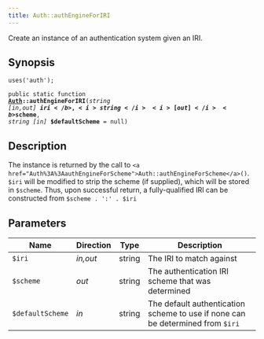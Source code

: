 ```yaml
---
title: Auth::authEngineForIRI
---
```


Create an instance of an authentication system given an IRI.

## Synopsis

<code>uses('auth');</code>

<code>public static function <b><a href="Auth">Auth</a>::authEngineForIRI</b>(<i>string</i> <i>[in,out]</i> <b>$iri</b>, <i>string</i> <i>[out]</i> <b>$scheme</b>, <i>string</i> <i>[in]</i> <b>$defaultScheme</b> = null)</code>

## Description

The instance is returned by the call to `<a href="Auth%3A%3AauthEngineForScheme">Auth::authEngineForScheme</a>()`.
`$iri` will be modified to strip the scheme (if supplied), which will
be stored in `$scheme`. Thus, upon successful return, a fully-qualified
IRI can be constructed from `$scheme . ':' . $iri`

## Parameters

<table>
  <thead>
    <tr>
      <th>Name</th>
      <th>Direction</th>
      <th>Type</th>
      <th>Description</th>
    </tr>
  </thead>
  <tbody>
    <tr>
      <td><code>$iri</code>
      <td><i>in,out</i></td>
      <td>string</td>
      <td>
The IRI to match against
      </td>
    </tr>
    <tr>
      <td><code>$scheme</code>
      <td><i>out</i></td>
      <td>string</td>
      <td>
The authentication IRI scheme that was
determined
      </td>
    </tr>
    <tr>
      <td><code>$defaultScheme</code>
      <td><i>in</i></td>
      <td>string</td>
      <td>
The default authentication scheme to
use if none can be determined from <code>$iri</code>
      </td>
    </tr>
  </tbody>
</table>

